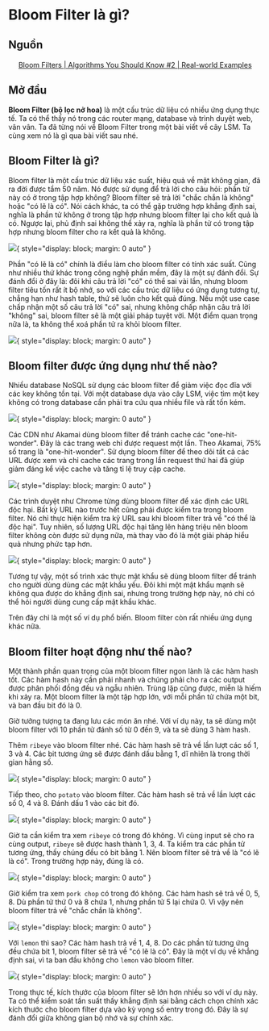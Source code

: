 # Bloom Filter là gì?

## Nguồn

<img src="../../../img/bytebytego.png" width="16" height="16"/> [Bloom Filters | Algorithms You Should Know #2 | Real-world Examples](https://www.youtube.com/watch?v=V3pzxngeLqw)

## Mở đầu

**Bloom Filter (bộ lọc nở hoa)** là một cấu trúc dữ liệu có nhiều ứng dụng thực tế. Ta có thể thấy nó trong các router mạng, database và trình duyệt web, vân vân. Ta đã từng nói về Bloom Filter trong một bài viết về cây LSM. Ta cùng xem nó là gì qua bài viết sau nhé.

## Bloom Filter là gì?

Bloom filter là một cấu trúc dữ liệu xác suất, hiệu quả về mặt không gian, đã ra đời được tầm 50 năm. Nó được sử dụng để trả lời cho câu hỏi: phần tử này có ở trong tập hợp không? Bloom filter sẽ trả lời "chắc chắn là không" hoặc "có lẽ là có". Nói cách khác, ta có thể gặp trường hợp khẳng định sai, nghĩa là phần tử không ở trong tập hợp nhưng bloom filter lại cho kết quả là có. Ngược lại, phủ định sai không thể xảy ra, nghĩa là phần tử có trong tập hợp nhưng bloom filter cho ra kết quả là không.

![](figure1.png){ style="display: block; margin: 0 auto" }

Phần "có lẽ là có" chính là điều làm cho bloom filter có tính xác suất. Cũng như nhiều thứ khác trong công nghệ phần mềm, đây là một sự đánh đổi. Sự đánh đổi ở đây là: đôi khi câu trả lời "có" có thể sai vài lần, nhưng bloom filter tiêu tốn rất ít bộ nhớ, so với các cấu trúc dữ liệu có ứng dụng tương tự, chẳng hạn như hash table, thứ sẽ luôn cho kết quả đúng. Nếu một use case chấp nhận một số câu trả lời "có" sai, nhưng không chấp nhận câu trả lời "không" sai, bloom filter sẽ là một giải pháp tuyệt vời. Một điểm quan trọng nữa là, ta không thể xoá phần tử ra khỏi bloom filter.

![](figure2.png){ style="display: block; margin: 0 auto" }

## Bloom filter được ứng dụng như thế nào?

Nhiều database NoSQL sử dụng các bloom filter để giảm việc đọc đĩa với các key không tồn tại. Với một database dựa vào cây LSM, việc tìm một key không có trong database cần phải tra cứu qua nhiều file và rất tốn kém.

![](figure3.png){ style="display: block; margin: 0 auto" }

Các CDN như Akamai dùng bloom filter để tránh cache các "one-hit-wonder". Đây là các trang web chỉ được request một lần. Theo Akamai, 75% số trang là "one-hit-wonder". Sử dụng bloom filter để theo dõi tất cả các URL được xem và chỉ cache các trang trong lần request thứ hai đã giúp giảm đáng kể việc cache và tăng tỉ lệ truy cập cache.

![](figure4.png){ style="display: block; margin: 0 auto" }

Các trình duyệt như Chrome từng dùng bloom filter để xác định các URL độc hại. Bất kỳ URL nào trước hết cũng phải được kiểm tra trong bloom filter. Nó chỉ thực hiện kiểm tra kỹ URL sau khi bloom filter trả về "có thể là độc hại". Tuy nhiên, số lượng URL độc hại tăng lên hàng triệu nên bloom filter không còn được sử dụng nữa, mà thay vào đó là một giải pháp hiểu quả nhưng phức tạp hơn.

![](figure5.png){ style="display: block; margin: 0 auto" }

Tương tự vậy, một số trình xác thực mật khẩu sẽ dùng bloom filter để tránh cho người dùng dùng các mật khẩu yếu. Đôi khi một mật khẩu mạnh sẽ không qua được do khẳng định sai, nhưng trong trường hợp này, nó chỉ có thể hỏi người dùng cung cấp mật khẩu khác.

Trên đây chỉ là một số ví dụ phổ biến. Bloom filter còn rất nhiều ứng dụng khác nữa.

## Bloom filter hoạt động như thế nào?

Một thành phần quan trọng của một bloom filter ngon lành là các hàm hash tốt. Các hàm hash này cần phải nhanh và chúng phải cho ra các output được phân phối đồng đều và ngẫu nhiên. Trùng lặp cũng được, miễn là hiếm khi xảy ra. Một bloom filter là một tập hợp lớn, với mỗi phần tử chứa một bit, và ban đầu bit đó là 0.

Giờ tưởng tượng ta đang lưu các món ăn nhé. Với ví dụ này, ta sẽ dùng một bloom filter với 10 phần tử đánh số từ 0 đến 9, và ta sẽ dùng 3 hàm hash. 

Thêm `ribeye` vào bloom filter nhé. Các hàm hash sẽ trả về lần lượt các số 1, 3 và 4. Các bit tương ứng sẽ được đánh dấu bằng 1, dĩ nhiên là trong thời gian hằng số. 

![](figure6.png){ style="display: block; margin: 0 auto" }

Tiếp theo, cho `potato` vào bloom filter. Các hàm hash sẽ trả về lần lượt các số 0, 4 và 8. Đánh dấu 1 vào các bit đó. 

![](figure7.png){ style="display: block; margin: 0 auto" }

Giờ ta cần kiểm tra xem `ribeye` có trong đó không. Vì cùng input sẽ cho ra cùng output, `ribeye` sẽ được hash thành 1, 3, 4. Ta kiểm tra các phần tử tương ứng, thấy chúng đều có bit bằng 1. Nên bloom filter sẽ trả về là "có lẽ là có". Trong trường hợp này, đúng là có.

![](figure8.png){ style="display: block; margin: 0 auto" }

Giờ kiểm tra xem `pork chop` có trong đó không. Các hàm hash sẽ trả về 0, 5, 8. Dù phần tử thứ 0 và 8 chứa 1, nhưng phần tử 5 lại chứa 0. Vì vậy nên bloom filter trả về "chắc chắn là không".

![](figure9.png){ style="display: block; margin: 0 auto" }

Với `lemon` thì sao? Các hàm hash trả về 1, 4, 8. Do các phần tử tương ứng đều chứa bit 1, bloom filter sẽ trả về "có lẽ là có". Đây là một ví dụ về khẳng định sai, vì ta ban đầu không cho `lemon` vào bloom filter.

![](figure10.png){ style="display: block; margin: 0 auto" }

Trong thực tế, kích thước của bloom filter sẽ lớn hơn nhiều so với ví dụ này. Ta có thể kiểm soát tần suất thấy khẳng định sai bằng cách chọn chính xác kích thước cho bloom filter dựa vào kỳ vọng số entry trong đó. Đây là sự đánh đổi giữa không gian bộ nhớ và sự chính xác.
